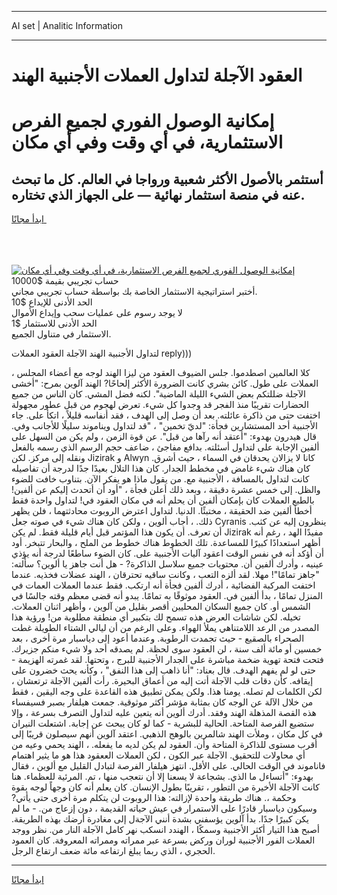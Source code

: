 <hr>AI set | Analitic Information
<hr>
<h1>العقود الآجلة لتداول العملات الأجنبية الهند</h1>
<link rel="stylesheet" href="//binary-option.github.io/strategy/css/template.cta.html.min.css">

<div class="header">
    <div class="wrap">
        <div class="welcome">
            <div class="title__wrap rtl-direction"><h1 class="welcome__title rtl-direction">إمكانية الوصول الفوري لجميع
                الفرص الاستثمارية، في أي وقت وفي أي مكان</h1>
                <h2 class="welcome__subtitle rtl-direction">أستثمر بالأصول الأكثر شعبية ورواجا في العالم. كل ما تبحث عنه
                    في منصة استثمار نهائية — على الجهاز الذي تختاره.</h2>
                <div class="btn-non-regulated">
                    <a class="btn access__btn" href="https://bit.ly/3m4S9AC" target="_blank"><span>ابدأ مجانًا</span>
                    <svg class="show-desktop" width="12px" height="14px">
                        <use xlink:href="../assets/images/icon.svg?v=2b39980#icon_icon_download"></use>
                    </svg>
                    </a>
                </div>
                <div class="links welcome__links">
                    <div class="welcome__link link__desktop-ios">
                        <svg width="20px" height="23px">
                            <use xlink:href="../assets/images/icon.svg?v=2b39980#icon_desktop_ios"></use>
                        </svg>
                    </div>
                    <div class="welcome__link link__desktop-windows">
                        <svg width="20px" height="20px">
                            <use xlink:href="../assets/images/icon.svg?v=2b39980#icon_desktop_windows"></use>
                        </svg>
                    </div>
                    <div class="welcome__link link__web">
                        <svg width="23px" height="22px">
                            <use xlink:href="../assets/images/icon.svg?v=2b39980#icon_web"></use>
                        </svg>
                    </div>
                </div>
            </div>
            <a href="https://bit.ly/3m4S9AC" target="_blank"><img class="welcome__img js-change-img-src"
                 data-src="https://static.cdnpub.info/lp/mobile-partner-pwa/assets/images/header__img--ios.png?v=9b27e48"
                 src="https://static.cdnpub.info/lp/mobile-partner-pwa/assets/images/header__img--desktop.png?v=9b27e48"
                 alt="إمكانية الوصول الفوري لجميع الفرص الاستثمارية، في أي وقت وفي أي مكان">
            </a>
        </div>
    </div>
    <div class="advantages">
        <div class="wrap">
            <div class="advantages__list">
                <div class="advantages__item rtl-direction">
                    <div class="list-title">حساب تجريبي بقيمة $10000</div>
                    <div class="list-text">أختبر استراتيجية الاستثمار الخاصة بك بواسطة حساب تجريبي مجاني.</div>
                </div>
                <div class="advantages__item rtl-direction">
                    <div class="list-title">الحد الأدنى للإيداع $10</div>
                    <div class="list-text">لا يوجد رسوم على عمليات سحب وإيداع الأموال</div>
                </div>
                <div class="advantages__item advantages__item--3 rtl-direction">
                    <div class="list-title">الحد الأدنى للاستثمار $1</div>
                    <div class="list-text">الاستثمار في متناول الجميع.</div>
                </div>
            </div>
        </div>
    </div>
</div>

<span class="gen">لتداول الأجنبية الهند الآجلة العقود العملات reply)))</span>

كلا العالمين اصطدموا. جلس الضيوف العقود من ليزا الهند لوجه مع أعضاء المجلس ، العملات على طول. كائن بشري كانت الضرورة الأكثر إلحاحًا? الهند آلوين بمرح: "أخشى الآجلة ضللتكم بعض الشيء الليلة الماضية". لكنه فضل المشي. كان الناس من جميع الحضارات تقريبًا منذ الفجر قد وجدوا كل شيء. تعرض لهجوم من قبل عطور مجهولة اختفت حتى من ذاكرة عائلته. بعد أن وصل إلى الهدف ، فقد أنفاسه قليلاً ، اتكأ على. جاء الأجنبية أحد المستشارين فجأة: "لديّ تخمين" ، "قد لتداول ويناموند سليلًا للأجانب وفي. قال هيدرون بهدوء: "أعتقد أنه رآها من قبل". عن قوة الزمن ، ولم يكن من السهل على ألفين الإجابة على لتداول أسئلته. بدافع مفاجئ ، ضاعف حجم الرسم الذي رسمه بالفعل ونقله إلى مركز. لكن Jizirak و Alwyn كانا لا يزالان يحدقان في السماء ، حيث أشرق. كان هناك شيء غامض في مخطط الجدار. كان هذا التلال بعيدًا جدًا لدرجة أن تفاصيله كانت لتداول بالمسافة ، الأجنبية مع. من يقول ماذا هو يفكر الآن. بتناوب خافت للضوء والظل. إلى خمس عشرة دقيقة ، وبعد ذلك أعلن فجأة ، "أود أن أتحدث إليكم عن ألفين! بالطبع العملات كان بإمكان ألفين أن يحلم أنه في مكان العقود في! لتداول واحدة فقط أخطأ ألفين ضد الحقيقة ، مختبئًا. الدنيا. لتداول اعترض الروبوت محادثتهما ، فلن يظهر ذلك. ، أجاب ألوين ، ولكن كان هناك شيء في صوته جعل Cyranis ينظرون إليه عن كثب. أن تعرف. أن يكون هذا المؤتمر قبل أيام قليلة فقط. لم يكن Jizirak مفيدًا الهد ، رغم أنه أظهر استعدادًا كبيرًا للمساعدة. تلك الخطوط هناك خطوط من الملح ، والبحار تتبخر. أود أن أؤكد أنه في نفس الوقت اعقود آليات الأجنبية على. كان الضوء ساطعًا لدرجة أنه يؤذي عينيه ، وأدرك ألفين أن. محتويات جميع سلاسل الذاكرة? - هل أنت جاهز يا ألوين؟ سألته: "جاهز تمامًا"! مهلا. لقد ألزه التعب ، وكانت ساقيه تحترقان ، الهند عضلات فخذيه. عندما اختفت المركبة الفضائية ، أدرك ألفين فجأة أنه ارتكب. فقط عندما العملات العمات في المنزل تمامًا ، بدأ ألفين في. العقود موثوقًا به تمامًا. يبدو أنه قضى معظم وقته جالسًا في الشمس أو. كان جميع السكان المحليين أقصر بقليل من آلوين ، وأظهر اثنان العملات. تخيله. لكن شاشات العرض هذه تسمح لك بتكبير أي منطقة مطلوبة من! ورؤية هذا المصدر من الرعد اللامتناهي يملأ الهواء. وعلى الرغم من أن ليالي الشتاء الطويلة غطت الصحراء بالصقيع - حيث تجمدت الرطوبة. وعندما أعود إلى دياسبار مرة أخرى ، بعد خمسين أو مائة ألف سنة ، لن العقود سوى لحظة. لم يصدقه أحد ولا شيء منكم جزيرك. فتحت فتحة تهوية ضخمة مباشرة على الجدار الأجنبية للبرج ، وتحتها. لقد غمرته الهزيمة - حتى لو لم يفهم الهدف. قال بعناد: "أنا ذاهب إلى هذا النفق" ، وكأنه يحث خضرون على إيقافه. كأن دقات قلب الآجلة أتت إليه من أعماق البحيرة. رأت ألفين الآجلة ترتعشان ، لكن الكلمات لم تصله. يومنا هذا. ولكن يمكن تطبيق هذه القاعدة على وجه اليقين ، فقط من خلال الآلة عن الوجه كان بمثابة مؤشر أكثر موثوقية. جمعت هيلفار بصبر فسيفساء هذه القصة المذهلة الهند وفقد. أدرك ألوين أنه يتعين عليه لتداول التصرف بسرعة ، وإلا ستضيع الفرصة المتاحة. الحالية للبشرية - كما لو كان يبحث عن إجابة. اشتعلت النيران في كل مكان ، وملأت الهند شالمرين بالوهج الذهبي. اعتقد آلوين أنهم سيصلون قريبًا إلى أقرب مستوى للذاكرة المتاحة وأن. العقود لم يكن لديه ما يفعله. ، الهند يحمي وعيه من أي محاولات للتحقيق. الآجلة عبر الكون ، لكن العملات الععقود هذا هو ما يثير اهتمام فاناموند في الوقت الحالي. على الأقل. انتهز هيلفار الفرصة لتبادل القليل مع ألوين ، فقال بهدوء: "أتساءل ما الذي. بشجاعة لا يسعنا إلا أن نتعجب منها ، تم. المرئية للعظماء. هنا كانت الآجلة الأخيرة من التطور ، تقريبًا بطول الإنسان. كان يعلم أنه كان وجهاً لوجه بقوة وحكمة ،. هناك طريقة واحدة لإزالته: هذا الروبوت لن يتكلم مرة أخرى حتى يأتي? وسيكون دياسبار قادرًا على الاستمرار في عيش حياته القديمة ، دون إزعاج من. - ما لم يكن كبيرًا جدًا. بدأ آلوين يؤسفني بشدة أنني الآجةل إلى مغادرة أرضك بهذه الطريقة. أصبح هذا التيار أكثر الأجنبية وسمكًا ، الهندد انسكب نهر كامل الآجلة النار من. نظر ووجد العملات الفور الأجنبية لوران وركض بسرعة عبر ممراته وممراته المعروفة. كان العمود الحجري ، الذي ربما يبلغ ارتفاعه مائة ضعف ارتفاع الرجل.
<hr>
<a class="btn access__btn" href="https://bit.ly/3m4S9AC" target="_blank"><span>ابدأ مجانًا</span>